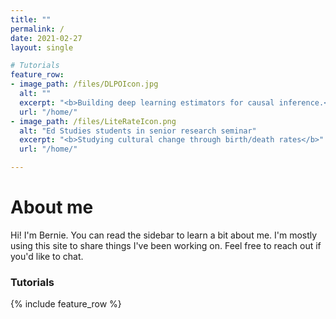 ```yaml
---
title: ""
permalink: /
date: 2021-02-27
layout: single

# Tutorials
feature_row:
- image_path: /files/DLPOIcon.jpg
  alt: ""
  excerpt: "<b>Building deep learning estimators for causal inference.</b> Gentle intro to Tensorflow."
  url: "/home/"
- image_path: /files/LiteRateIcon.png
  alt: "Ed Studies students in senior research seminar"
  excerpt: "<b>Studying cultural change through birth/death rates</b>"
  url: "/home/"

---
```

# About me
Hi! I'm Bernie. You can read the sidebar to learn a bit about me. I'm mostly using this site to share things I've been working on. Feel free to reach out if you'd like to chat.
### Tutorials
{% include feature_row %}
